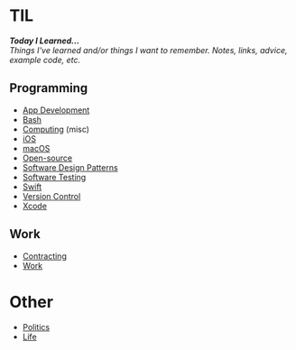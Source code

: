 # TIL

*__Today I Learned...__<br/>Things I've learned and/or things I want to remember. Notes, links, advice, example code, etc.*

## Programming

- [App Development](/app_dev)
- [Bash](/bash)
- [Computing](/computing) (misc)
- [iOS](/ios)
- [macOS](/macos)
- [Open-source](/opensource)
- [Software Design Patterns](/software_design_patterns)
- [Software Testing](/software_testing)
- [Swift](/swift)
- [Version Control](/version_control)
- [Xcode](/xcode)

## Work

- [Contracting](/contracting)
- [Work](/work)

# Other

- [Politics](/politics)
- [Life](/life)
